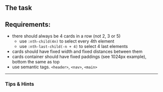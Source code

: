 
## The task

## Requirements:
<!-- - use `Card` and `Header` blocks from previous tasks but rewrite them using BEM -->
<!-- and SCSS -->
<!-- - Nav links color is not `black` any more -->
- there should always be 4 cards in a row (not 2, 3 or 5)
  - use `:nth-child(4n)` to select every 4th element
  - use `:nth-last-child(-n + 4)` to select 4 last elements
- cards should have fixed width and fixed distances between them
- cards container should have fixed paddings (see 1024px example), bottom the same as top
- use semantic tags. `<header>`, `<nav>`, `<main>`
<!-- - add class `is-active` to the first link (`Apple`) in navigation -->
<!-- - remove old `data-qa` attributes -->
<!-- - add `data-qa="nav-hover"` (not just `hover`) to the 4th nav link for testing (`Ноутбуки и компьютеры`) -->
<!-- - add `data-qa="card"` to the first card -->
<!-- - add `data-qa="card-hover"` (not just `hover`) to the link `Купить` inside the first card -->

---
### Tips & Hints
<!-- Don't use flex `gap` property, it's not yet supported by tests. -->
